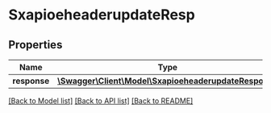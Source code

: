 # SxapioeheaderupdateResp

## Properties
Name | Type | Description | Notes
------------ | ------------- | ------------- | -------------
**response** | [**\Swagger\Client\Model\SxapioeheaderupdateResponse**](SxapioeheaderupdateResponse.md) |  | [optional] 

[[Back to Model list]](../README.md#documentation-for-models) [[Back to API list]](../README.md#documentation-for-api-endpoints) [[Back to README]](../README.md)


